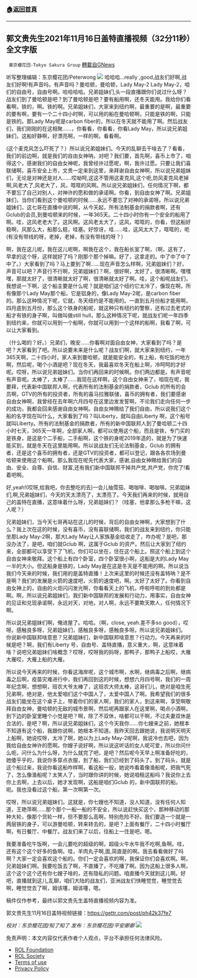 ###  [:house:返回首頁](https://github.com/ourhimalayas/txt)
---


## 郭文贵先生2021年11月16日盖特直播视频（32分11秒）全文字版
` 東京櫻花団-Tokyo Sakura Group` [轉載自GNews](https://gnews.org/zh-hans/1671269/)

听写整理编辑：东京樱花团/Peterwong
![](https://assets.gnews.org/wp-content/uploads/2021/11/image-355.png)
哈哈哈…really ,good,战友们好啊,战友们好啊!有声音吗，有声音吗？曼哈顿，曼哈顿，Lady May-2 Lady May-2，咱们的自由号，自由号啊。哈哈哈哈。兄弟姐妹们,头一段直播跟你们说过什么呀？战友们到了曼哈顿是吧？到了曼哈顿是吧？要有船用啊，还冬天能用。我给你们看看啊，铁的，啊。铁的啊。兄弟姐妹们，大家来到纽约啊，最重要的是啊，最重要的要有啊，要有一个二十四小时啊，可以用的船在曼哈顿啊，只能是铁的啊，只能是铁的。那Lady May呢是carbon fiber的，所以在冬天就不能用了啊。然后战友们，我们刚刚的在这相聚……，你看看，你看看，你看Lady May，所以说兄弟姐妹们，这船好静啊，好漂亮啊，一样的啊，看看啊。

(这个麦克风怎么吓死了？）所以说兄弟姐妹们。今天的乱聊去干啥去了？看看，我们的前边啊，就是我们的自由女神呐，对吧？我们要，首先啊，喜币上市了，咱得这个，感谢我们的自由女神呢，我曾经许过愿呢，啊，我许过愿。只要让我们喜联储啊，喜币安全上市，文贵一定来到这里，来拜谢自由女神啊，所以说兄弟姐妹们，无论是对神还是对人……哎呦呵,这这不管用这麦克风,这个呃,防风麦克风老掉啊,风老大了,风老大了，风，哐哐的风啊。所以说兄弟姐妹们，任何情况下啊，都不要忘了自己对别人，对神许的愿和做的承诺啊。你看，到自由女神了啊。兄弟姐妹们，当你们看到这个曼哈顿的时候……永远不要忘了对神的承诺呀。所以说兄弟姐妹们，这七哥在直播中说的啊，从今天起，所有法制基金的捐款者啊，还有Gclub的会员,到曼哈顿来的时候，一年365天。二十四小时你有一个安全的船用了啊。哇，这风老老大了。这风啊。这风老太大了，这风，哐哐的，你看，但这船好稳啊，风那么大，船那么稳，哇塞。好惊讶，哇……哇，这风太大了，哐哐的，呃(有没有带线的呀，老掉，老掉，有没有带线的呀？）

啊，我在这儿呢，我在这儿呢啊，啊我在这个，我在船长室了啊，（啊，这有了，早拿的这个呀，这样就好了吗？刚那个那个掉嘛。好了，这拿走的。中了中了中了中了。）大家看到了吗？马上要到了啊……现在声音怎么样啊，兄弟姐妹们？好，声音可以吧？声音行不行啊，兄弟姐妹们？啊，很好啊，太好了，很清晰啊。嘿嘿嘿，那就太好了，很清晰就太好了啊，很清晰就太好了啊。哇，这个船呢战友们，我想说一下啊，这个船主要是什么呢？就是咱们这个纽约它太冷了，像现在啊，所有像那个Lady May那个船，它是铝身的，像Lady May-2呢，是carbon fiber 的。那么这种情况下呢，它就，冬天纽约是不能用的。一直到五月份船才能用啊，四月底到五月份，那么这个铁身的船呢，就这种只有纽约的警察，还有过去老式的船才有铁的身子啊，叫做叫做still hull，那么这种情况下呢，就战友们呢一年四季到纽约来，你就可以用到一个船啊，你就可以用到一个这样的船啊，我看了啊，可以让大家看到。

（什么喝的？好。）兄弟们，晚安……你看啊对面自由女神，大家看到了吗？是吧？大家看到了吧。所以说要未来是什么呢？战友们啊，就大家来到纽约，一年365天啊，二十四小时，家人来到曼哈顿，就是能安全的，有上船，有吃饭的地方啊，然后呢，喝个小酒是吧？现在冬天，我最喜欢冬天在船上啊，冷呵呵的才好呢。哎呀，所以说兄弟姐妹们。当你们再回来的时候啊。你们两边都是。有声音呢有声音呢。太棒了，太棒了……我现在这样啊，这个自由女神来了，咱现在呢，我要拜，代表新中国联邦人啊，代表所有的法制基金的捐款者，Gclub 的所有的会员啊，GTV的所有的投资者，所有的喜马拉雅联储，喜币的拥有者，我们要感谢自由女神啊，我曾经在去年啊六月四号在这里边发发誓啊，不论我们走向任何一步的成功，我都会回来感谢自由女神啊。自由女神赐给了我们自由，所以说我们这个船的名字现在叫什么，大家看到了吗？叫Liberty，就叫自由Liberty 啊，这个船号就叫Liberty。所有的法制基金的捐款者，所有的新中国联邦人到了曼哈顿二十四小时七天，365天一年啊，全部家人啊，都可以使用这个船，而且是铁，专门买的是铁身，是这是个二手船，二手船啊，这个铁的身呢2019年造的，就是为了快速能买到，就是冬天在这里能用啊。所以说战友们无论法制基金，Gclub 的拥有者，还是这个喜币的拥有者，还是GTV的投资者，都可以登记，跟各各农场到曼哈顿来使用这个船啊。那么我现在呢先代表大家，感谢,自由女神赐给我们的自由、安全、自尊、自信、财富,还有我们新中国联邦干掉共产党,共产党，你完了!看着吧啊。

好,yeah!(哎呀,给我吧，你去整吃的去)一会儿抽雪茄、喝咖啡、喝咖啡。兄弟姐妹们,啊,兄弟姐妹们，今天的天太漂亮了，太漂亮了。今天我们再来的时候，就用自己的盖特在直播，这意味着什么呀，兄弟姐妹们？（哇塞，他拿那么多枪干嘛，这人呢？）

兄弟姐妹们，当今天七哥再站在这儿的时候，背后的自由女神啊，大家想到了什么？我上次在这的时候，没有喜币，没有喜联储啊，我们的战友来到纽约，你只能坐那Lady May-2啊，那大Lady May让人家族基金给收走了，咋办呢？是吧，那没办法了，是吧，咱们就Gclub 啊，这属于Gclub 的资产。然后让大家到了纽约来，全部都可以享受下了飞机，你们可以坐在，住在这个船上。照这个船上到这个自由女神来敬拜。这个船上有四个卧室，四个卧室很小啊，这船是大的Lady May一半的大小。但这船身是铁的，Lady May是在这是冬天是不能用的啊。所以说当我们今天来的时候，我们用的是盖特直播！上次来这里的时候还没有盖特呐？是不是啊？我们的发展是火箭的速度吧，火箭的速度吧，啊。太好了太好了。你看到自由女神上的，自由的火炬闪闪发光啊，你看看天上的飞机，呼啦呼啦的到处都是啊。啊，所以说兄弟姐妹们，我们新中国联邦的发展和行动力，用事实，自由女神的见证和兑现承诺啊，永远对天，对地，对人啊，永远不要欺天欺人，任何情况下啊。

所以说兄弟姐妹们啊，俺进屋了。哈哈。（啊，close, yeah.差不多so good），哎呀。感触良多呀，兄弟姐妹们，感触良多呀，感触良多呀。所以说兄弟姐妹们。 你说新中国联邦啥意思？兄弟姐妹们，新中国联邦啥意思？行动力。今天再来的时候是吧？啊，我们有Liberty 号，自由号、盖特直播，意义重大，啊，这意味着啥？说吧兄弟姐妹们啥概念？哎呀，哎呀我的妈呀，那鸭子，那鸭子上船哎，大雁大雁哎，大雁上船的大雁。

所以说今天再来的时候，你看这海岸呢，这个城市啊，水啊，继病毒之后啊，继病毒之后啊，疫苗灾难进行中，我们再回到这的时候，想想六月四号啊，我们的一周年纪念啊，想想啊，班农大爷太棒了，这班农大师太棒，这哥们儿，绝对是咱生死兄弟啊，绝对是，他太爱咱们这个中国人了，太爱中国人了啊。我希望我们的很多战友们能坐在这个桌子上，带着你们的家人啊，我们的家人，到这来啊，享受啊敬拜自由女神，曼哈顿的无敌的城市景啊，然后呢再跟家人在这里啊，喝点小酒啊，到下边的卧室里睡个小觉是吧？啊，除了不双休，啥都可以干啊，不过夫妻双休是合法的，是吧？啊，所以说兄弟姐妹们，这个今天我你……你七嫂来之前，她根本不知道有这个船，我跟你说啊，她根本不知道。我昨天回去跟她说，我说明天明天上船啊，她说哎呀，太冷了啊，她以为上Lady May-2呢啊，我说冷也去吧，因为我给自由女神许的愿啊。你嫂子说好啊，所以说这听话的女人呢可爱，所以你问什么呃，问什么为什么呀，为什么就完了吧，是吧？然后呢今天早上啊准备好吃的，她傻乎乎的，我说你多穿点衣服，到了船，我们已经到了码头了。到了码头，就是这个船过来，我说你看这船咋样啊，看这船一般，她说咋看着像渔船呢，把我气死了，怎么像渔船呢？太笑人了，当时跟你讲的时候，她说咱租这船吗？我说你上去你上去啊，上去以后，她才发现啊，这船是咱们Gclub 的，新中国联邦的船。呃。我也没看过这个船，第一次啊第一次。

哎呀，所以说兄弟姐妹们。这就是，你七嫂也不知道，没人知道，没有任何人知道，王艳萍啊……那个那个一船一船的不安全，所以说赶快买这个，那种移动的那种大轮，像那个货轮一样，但不要那么高啊，特别危险不好。我们要造一个就是一两层铁的身子，可以游曼哈顿，转来转去的，是吧？上面有餐厅，二十四小时餐厅啊，有日餐厅、中餐厅。战友们来了以后，往船上一住是吧，嗯。

我要准备吃午饭啊，一会儿要吃的超级的啊，超级火牛水牛我不吃啊,鱼啊。哇，还有这个这个好多的鱼啊。哇，羊肉丸子啊,面,简直是的啊。我去看看做好了吗啊？大家一定会喜欢这个船的。你们一定会喜欢的啊，我保证你们会喜欢啊。啊，兄弟姐妹们啊。我要吃饭去了啊，不直播了，不吃播了啊。因为这船上很多人啊，这个这个这个还有你七嫂子啥的，还有隐私的问题。咱直播今天就到这儿啊。好吧，直播就到这儿,乱聊，咱们大陆的战友们，亚洲战友们快睡觉觉，睡觉觉去啊，睡觉觉去了啊，姆该噻，姆该噻，嗯。

稿件仅作参考，最终以郭文贵先生盖特直播视频内容为准。

郭文贵先生11月16日盖特视频链接：https://gettr.com/post/ph42k37fe7

*校对：东京樱花团/知了知了
发布：东京樱花团/平安卿卿*
![](https://assets.gnews.org/wp-content/uploads/2021/11/最新版-2.png)
 

免责声明：本文内容仅代表作者个人观点，平台不承担任何法律风险。

- [ROL Foundation](https://rolfoundation.org/)
- [ROL Society](https://rolsociety.org/)
- [Terms of use](https://gnews.org/terms-of-use-3/)
- [Privacy Policy](https://gnews.org/privacy-policy/)
